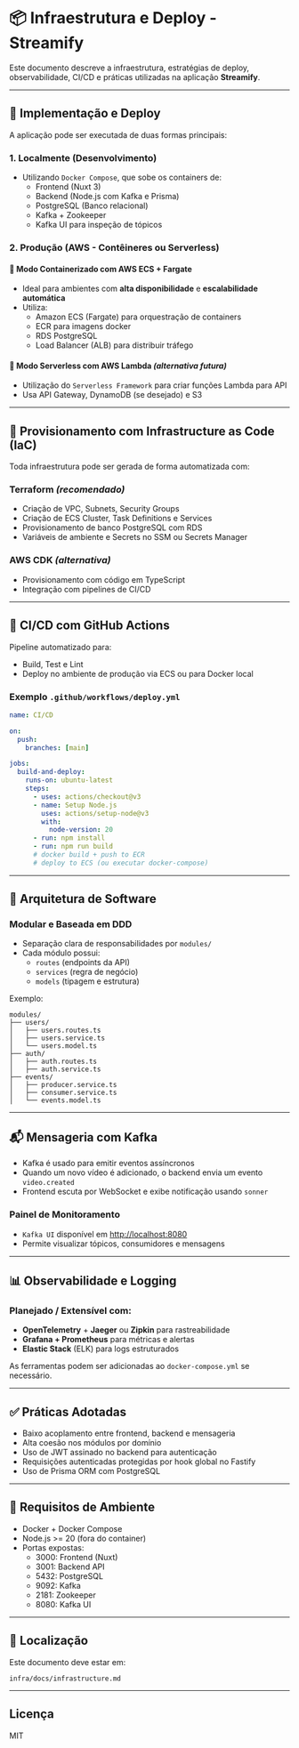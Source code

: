 # 📦 Infraestrutura e Deploy - Streamify

Este documento descreve a infraestrutura, estratégias de deploy, observabilidade, CI/CD e práticas utilizadas na aplicação **Streamify**.

---

## 🔧 Implementação e Deploy

A aplicação pode ser executada de duas formas principais:

### 1. Localmente (Desenvolvimento)

- Utilizando `Docker Compose`, que sobe os containers de:
  - Frontend (Nuxt 3)
  - Backend (Node.js com Kafka e Prisma)
  - PostgreSQL (Banco relacional)
  - Kafka + Zookeeper
  - Kafka UI para inspeção de tópicos

### 2. Produção (AWS - Contêineres ou Serverless)

#### 🔹 Modo Containerizado com AWS ECS + Fargate

- Ideal para ambientes com **alta disponibilidade** e **escalabilidade automática**
- Utiliza:
  - Amazon ECS (Fargate) para orquestração de containers
  - ECR para imagens docker
  - RDS PostgreSQL
  - Load Balancer (ALB) para distribuir tráfego

#### 🔹 Modo Serverless com AWS Lambda *(alternativa futura)*

- Utilização do `Serverless Framework` para criar funções Lambda para API
- Usa API Gateway, DynamoDB (se desejado) e S3

---

## 🧱 Provisionamento com Infrastructure as Code (IaC)

Toda infraestrutura pode ser gerada de forma automatizada com:

### Terraform *(recomendado)*

- Criação de VPC, Subnets, Security Groups
- Criação de ECS Cluster, Task Definitions e Services
- Provisionamento de banco PostgreSQL com RDS
- Variáveis de ambiente e Secrets no SSM ou Secrets Manager

### AWS CDK *(alternativa)*

- Provisionamento com código em TypeScript
- Integração com pipelines de CI/CD

---

## 🚀 CI/CD com GitHub Actions

Pipeline automatizado para:

- Build, Test e Lint
- Deploy no ambiente de produção via ECS ou para Docker local

### Exemplo `.github/workflows/deploy.yml`

```yaml
name: CI/CD

on:
  push:
    branches: [main]

jobs:
  build-and-deploy:
    runs-on: ubuntu-latest
    steps:
      - uses: actions/checkout@v3
      - name: Setup Node.js
        uses: actions/setup-node@v3
        with:
          node-version: 20
      - run: npm install
      - run: npm run build
      # docker build + push to ECR
      # deploy to ECS (ou executar docker-compose)
```

---

## 🧩 Arquitetura de Software

### Modular e Baseada em DDD

- Separação clara de responsabilidades por `modules/`
- Cada módulo possui:
  - `routes` (endpoints da API)
  - `services` (regra de negócio)
  - `models` (tipagem e estrutura)

Exemplo:

```
modules/
├── users/
│   ├── users.routes.ts
│   ├── users.service.ts
│   └── users.model.ts
├── auth/
│   ├── auth.routes.ts
│   ├── auth.service.ts
├── events/
│   ├── producer.service.ts
│   ├── consumer.service.ts
│   └── events.model.ts
```

---

## 📬 Mensageria com Kafka

- Kafka é usado para emitir eventos assíncronos
- Quando um novo vídeo é adicionado, o backend envia um evento `video.created`
- Frontend escuta por WebSocket e exibe notificação usando `sonner`

### Painel de Monitoramento

- `Kafka UI` disponível em [http://localhost:8080](http://localhost:8080)
- Permite visualizar tópicos, consumidores e mensagens

---

## 📊 Observabilidade e Logging

### Planejado / Extensível com:

- **OpenTelemetry** + **Jaeger** ou **Zipkin** para rastreabilidade
- **Grafana + Prometheus** para métricas e alertas
- **Elastic Stack** (ELK) para logs estruturados

As ferramentas podem ser adicionadas ao `docker-compose.yml` se necessário.

---

## ✅ Práticas Adotadas

- Baixo acoplamento entre frontend, backend e mensageria
- Alta coesão nos módulos por domínio
- Uso de JWT assinado no backend para autenticação
- Requisições autenticadas protegidas por hook global no Fastify
- Uso de Prisma ORM com PostgreSQL

---

## 📌 Requisitos de Ambiente

- Docker + Docker Compose
- Node.js >= 20 (fora do container)
- Portas expostas:
  - 3000: Frontend (Nuxt)
  - 3001: Backend API
  - 5432: PostgreSQL
  - 9092: Kafka
  - 2181: Zookeeper
  - 8080: Kafka UI

---

## 📁 Localização

Este documento deve estar em:

```
infra/docs/infrastructure.md
```

---

## Licença

MIT

